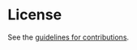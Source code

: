 # License

See the
[guidelines for contributions](https://github.com/cbnoc/draft-cbnoc-experimental-chat-over-icmp/blob/main/CONTRIBUTING.md).
